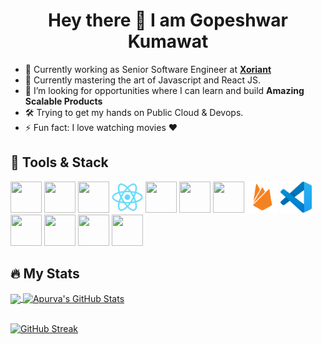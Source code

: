 <h1 align="center">Hey there 👋 I am Gopeshwar Kumawat</h1>

- 🔭 Currently working as Senior Software Engineer at **<a href="https://www.xoriant.com/">Xoriant</a>**
- 🚀 Currently mastering the art of Javascript and React JS.
- 👯 I’m looking for opportunities where I can learn and build **Amazing Scalable Products**
- 🛠 Trying to get my hands on Public Cloud & Devops.
- ⚡ Fun fact: I love watching movies ❤️

## 🔧 Tools & Stack
<p>
<img src="https://cdn.jsdelivr.net/gh/devicons/devicon/icons/html5/html5-original.svg" width="50" height="50"/>
<img src="https://cdn.jsdelivr.net/gh/devicons/devicon/icons/css3/css3-original.svg" width="50" height="50"/>
<img src="https://cdn.jsdelivr.net/gh/devicons/devicon/icons/javascript/javascript-original.svg" width="50" height="50"/>
<img src="https://github.com/devicons/devicon/blob/v2.14.0/icons/react/react-original.svg" width="50" height="50"/>
<img src="https://cdn.jsdelivr.net/gh/devicons/devicon/icons/redux/redux-original.svg" width="50" height="50"/>       
<img src="https://cdn.jsdelivr.net/gh/devicons/devicon/icons/typescript/typescript-original.svg" width="50" height="50"/>
<img src="https://cdn.jsdelivr.net/gh/devicons/devicon/icons/eslint/eslint-original.svg" width="50" height="50"/>       
<img src="https://github.com/devicons/devicon/blob/v2.14.0/icons/firebase/firebase-plain.svg" width="50" height="50"/>
<img src="https://github.com/devicons/devicon/blob/v2.14.0/icons/vscode/vscode-original.svg" width="50" height="50"/>
<img src="https://cdn.jsdelivr.net/gh/devicons/devicon/icons/figma/figma-original.svg" width="50" height="50"/>
<img src="https://cdn.jsdelivr.net/gh/devicons/devicon/icons/bash/bash-original.svg" width="50" height="50"/>
<img src="https://cdn.jsdelivr.net/gh/devicons/devicon/icons/github/github-original.svg" width="50" height="50"/>
<img src="https://cdn.jsdelivr.net/gh/devicons/devicon/icons/git/git-original.svg" width="50" height="50"/>
</p>

## 🔥 My Stats
<div>
<a href="https://github.com/gopeshwark/gopeshwark">
  <img align="center" src="https://github-readme-stats.vercel.app/api/top-langs/?username=gopeshwark&title_color=ffffff&text_color=c9cacc&icon_color=2bbc8a&bg_color=151515&langs_count=3" />
</a>
<a href="https://github.com/gopeshwark/gopeshwark">
  <img align="center" src="https://github-readme-stats.vercel.app/api?username=gopeshwark&show_icons=true&line_height=27&count_private=true&title_color=ffffff&text_color=c9cacc&icon_color=2bbc8a&bg_color=151515" alt="Apurva's GitHub Stats" />
</a>
</div>
&nbsp;

[![GitHub Streak](https://github-readme-streak-stats.herokuapp.com?user=gopeshwark&theme=dark&date_format=M%20j%5B%2C%20Y%5D)](https://git.io/streak-stats)


<!-- ## 🔗Connect with me
<a href="https://twitter.com/vrx29" target="blank"><img align="center" src="https://raw.githubusercontent.com/rahuldkjain/github-profile-readme-generator/master/src/images/icons/Social/twitter.svg" alt="vrx29" height="30" width="40" /></a>
<a href="https://www.linkedin.com/in/vrx29/" target="blank"><img align="center" src="https://raw.githubusercontent.com/rahuldkjain/github-profile-readme-generator/master/src/images/icons/Social/linked-in-alt.svg" alt="vrx29" height="30" width="40" /></a>
<a href="https://instagram.com/vrx29" target="blank"><img align="center" src="https://raw.githubusercontent.com/rahuldkjain/github-profile-readme-generator/master/src/images/icons/Social/instagram.svg" alt="vrx29" height="30" width="40" /></a> -->
